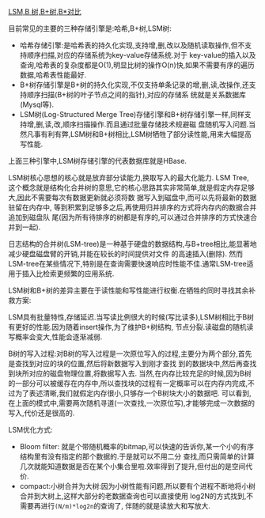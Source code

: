 [LSM,B 树,B+树,B\*对比](https://www.jianshu.com/p/3fb899684392)

目前常见的主要的三种存储引擎是:哈希,B+树,LSM树:

- 哈希存储引擎:是哈希表的持久化实现,支持增,删,改以及随机读取操作,但不支持顺序扫描,对应的存储系统为key-value存储系统.对于
  key-value的插入以及查询,哈希表的复杂度都是O(1),明显比树的操作O(n)快,如果不需要有序的遍历数据,哈希表性能最好.
- B+树存储引擎是B+树的持久化实现,不仅支持单条记录的增,删,读,改操作,还支持顺序扫描(B+树的叶子节点之间的指针),对应的存储系
  统就是关系数据库(Mysql等).
- LSM树(Log-Structured Merge Tree)存储引擎和B+树存储引擎一样,同样支持增,删,读,改,顺序扫描操作.而且通过批量存储技术规避磁
  盘随机写入问题.当然凡事有利有弊,LSM树和B+树相比,LSM树牺牲了部分读性能,用来大幅提高写性能.

上面三种引擎中,LSM树存储引擎的代表数据库就是HBase.

LSM树核心思想的核心就是放弃部分读能力,换取写入的最大化能力.
LSM Tree, 这个概念就是结构化合并树的意思,它的核心思路其实非常简单,就是假定内存足够大,因此不需要每次有数据更新就必须将数
据写入到磁盘中,而可以先将最新的数据驻留在内存中, 等到积累到足够多之后,再使用归并排序的方式将内存内的数据合并追加到磁盘队
尾(因为所有待排序的树都是有序的,可以通过合并排序的方式快速合并到一起).

日志结构的合并树(LSM-tree)是一种基于硬盘的数据结构,与B+tree相比,能显著地减少硬盘磁盘臂的开销,并能在较长的时间提供对文件
的高速插入(删除).
然而LSM-tree在某些情况下,特别是在查询需要快速响应时性能不佳.通常LSM-tree适用于插入比检索更频繁的应用系统.

LSM树和B+树的差异主要在于读性能和写性能进行权衡.在牺牲的同时寻找其余补救方案:

LSM具有批量特性,存储延迟.当写读比例很大的时候(写比读多),LSM树相比于B树有更好的性能.因为随着insert操作,为了维护B+树结构,
节点分裂.读磁盘的随机读写概率会变大,性能会逐渐减弱.

B树的写入过程:对B树的写入过程是一次原位写入的过程,主要分为两个部分,首先是查找到对应的块的位置,然后将新数据写入到刚才查找
到的数据块中,然后再查找到块所对应的磁盘物理位置,将数据写入去.
当然,在内存比较充足的时候,因为B树的一部分可以被缓存在内存中,所以查找块的过程有一定概率可以在内存内完成,不过为了表述清晰,我们就假定内存很小,只够存一个B树块大小的数据吧.
可以看到,在上面的模式中,需要两次随机寻道(一次查找,一次原位写),才能够完成一次数据的写入,代价还是很高的.

LSM优化方式:

- Bloom filter: 就是个带随机概率的bitmap,可以快速的告诉你,某一个小的有序结构里有没有指定的那个数据的.于是就可以不用二分
  查找,而只需简单的计算几次就能知道数据是否在某个小集合里啦.效率得到了提升,但付出的是空间代价.
- compact:小树合并为大树:因为小树性能有问题,所以要有个进程不断地将小树合并到大树上,这样大部分的老数据查询也可以直接使用
  log2N的方式找到,不需要再进行`(N/m)*log2n`的查询了, 伴随的就是读放大和写放大.

